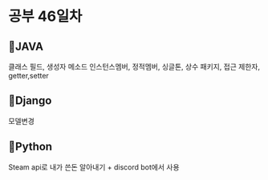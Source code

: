 <h1>공부 46일차</h1>

<h2>📌JAVA</h2>	
클래스 필드, 생성자
메소드
인스턴스멤버, 정적멤버, 싱글톤, 상수
패키지, 접근 제한자, getter,setter

<h2>📌Django</h2>
모델변경

<h2>📌Python</h2>
Steam api로 내가 쓴돈 알아내기 + discord bot에서 사용